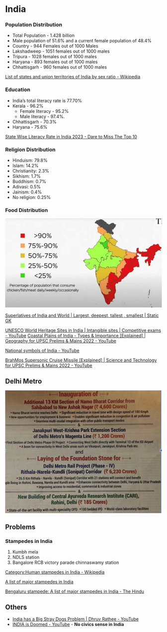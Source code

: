 # India

### Population Distribution

- Total Population - 1.428 billion
- Male population of 51.6% and a current female population of 48.4%
- Country - 944 Females out of 1000 Males
- Lakshadweep - 1051 females out of 1000 males
- Tripura - 1028 females out of 1000 males
- Haryana - 893 females out of 1000 males
- Chhattisgarh - 960 females out of 1000 males

[List of states and union territories of India by sex ratio - Wikipedia](https://en.wikipedia.org/wiki/List_of_states_and_union_territories_of_India_by_sex_ratio)

### Education

- India’s total literacy rate is 77.70%
- Kerala - 96.2%
    - Female literacy - 95.2%
    - Male literacy - 97.4%.
- Chhattisgarh - 70.3%
- Haryana - 75.6%

[State Wise Literacy Rate in India 2023 - Dare to Miss The Top 10](https://onlineschoolsindia.in/school-guide/state-wise-literacy-rate-in-india/)

### Religion Distribution

- Hinduism: 79.8%
- Islam: 14.2%
- Christianity: 2.3%
- Sikhism: 1.7%
- Buddhism: 0.7%
- Adivasi: 0.5%
- Jainism: 0.4%
- No religion: 0.25%

### Food Distribution

![image](../../media/India-image1.jpg)

[Superlatives of India and World | Largest, deepest, tallest , smallest | Static GK](https://www.youtube.com/watch?v=3_w5x_N5xks)

[UNESCO World Heritage Sites in India | Intangible sites | Competitive exams - YouTube](https://www.youtube.com/watch?v=DpcbulG7QJE&ab_channel=LearnwithFinology)
[Coastal Plains of India - Types & Importance [Explained] | Geography for UPSC Prelims & Mains 2022 - YouTube](https://www.youtube.com/watch?v=Kn5S0Sw0MNc)

[National symbols of India - YouTube](https://www.youtube.com/watch?v=-ImDjAuGVoU)

[BrahMos Supersonic Cruise Missile [Explained] | Science and Technology for UPSC Prelims & Mains 2022 - YouTube](https://www.youtube.com/watch?v=1gwRy8t2wCA)

## Delhi Metro

![Delhi Metro New Phase](../../media/Screenshot%202025-02-08%20at%209.41.37%20PM.jpg)

## Problems

### Stampedes in India

1. Kumbh mela
2. NDLS station
3. Bangalore RCB victory parade chinnaswamy station

[Category:Human stampedes in India - Wikipedia](https://en.wikipedia.org/wiki/Category:Human_stampedes_in_India)

[A list of major stampedes in India](https://www.hindustantimes.com/india-news/a-list-of-major-stampedes-in-india-101749063669232.html)

[Bengaluru stampede: A list of major stampedes in India - The Hindu](https://www.thehindu.com/news/national/major-stampedes-in-india-list/article69659616.ece)

## Others

- [India has a Big Stray Dogs Problem | Dhruv Rathee - YouTube](https://www.youtube.com/watch?v=tMsf6i7yID8)
- [INDIA is Doomed - YouTube](https://youtu.be/bJ8Mz_HZMN4) - **No civics sense in India**
